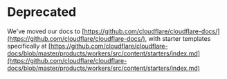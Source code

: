 # Deprecated

We've moved our docs to [https://github.com/cloudflare/cloudflare-docs/](https://github.com/cloudflare/cloudflare-docs/), with starter templates specifically at [https://github.com/cloudflare/cloudflare-docs/blob/master/products/workers/src/content/starters/index.md](https://github.com/cloudflare/cloudflare-docs/blob/master/products/workers/src/content/starters/index.md)

